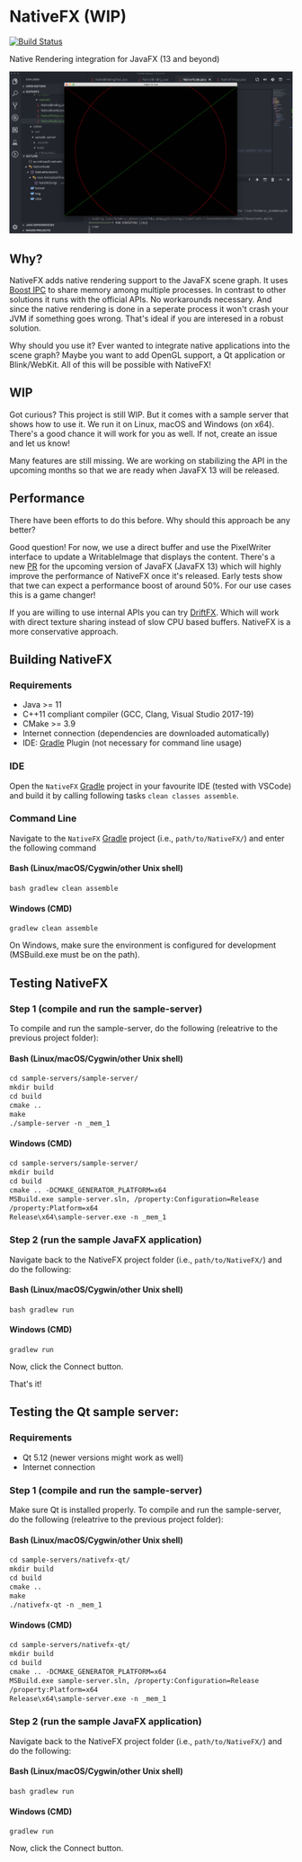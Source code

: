 # NativeFX (WIP)

[![Build Status](https://mihosoft.visualstudio.com/VRL/_apis/build/status/miho.NativeFX?branchName=master)](https://mihosoft.visualstudio.com/VRL/_build/latest?definitionId=8&branchName=master)

Native Rendering integration for JavaFX (13 and beyond)

<img src="resources/img/screenshot-macos.jpg">

## Why?
NativeFX adds native rendering support to the JavaFX scene graph. It uses [Boost IPC](https://www.boost.org/doc/libs/1_63_0/doc/html/interprocess.html) to share memory among multiple processes. In contrast to other solutions it runs with the official APIs. No workarounds necessary. And since the native rendering is done in a seperate process it won't crash your JVM if something goes wrong. That's ideal if you are interesed in a robust solution.

Why should you use it? Ever wanted to integrate native applications into the scene graph? Maybe you want to add OpenGL support, a Qt application or Blink/WebKit. All of this will be possible with NativeFX!

## WIP

Got curious? This project is still WIP. But it comes with a sample server that shows how to use it. We run it on Linux, macOS and Windows (on x64). There's a good chance it will work for you as well. If not, create an issue and let us know!

Many features are still missing. We are working on stabilizing the API in the upcoming months so that we are ready when JavaFX 13 will be released.

## Performance

There have been efforts to do this before. Why should this approach be any better? 

Good question! For now, we use a direct buffer and use the PixelWriter interface to update a WritableImage that displays the content. There's a new [PR](https://github.com/javafxports/openjdk-jfx/pull/472) for the upcoming version of JavaFX (JavaFX 13) which will highly improve the performance of NativeFX once it's released. Early tests show that twe can expect a performance boost of around 50%. For our use cases this is a game changer!

If you are willing to use internal APIs you can try [DriftFX](https://github.com/eclipse-efx/efxclipse-drift). Which will work with direct texture sharing instead of slow CPU based buffers. NativeFX is a more conservative approach.


## Building NativeFX

### Requirements

- Java >= 11
- C++11 compliant compiler (GCC, Clang, Visual Studio 2017-19)
- CMake >= 3.9
- Internet connection (dependencies are downloaded automatically)
- IDE: [Gradle](http://www.gradle.org/) Plugin (not necessary for command line usage)

### IDE

Open the `NativeFX` [Gradle](http://www.gradle.org/) project in your favourite IDE (tested with VSCode) and build it
by calling following tasks `clean classes assemble`.

### Command Line

Navigate to the `NativeFX` [Gradle](http://www.gradle.org/) project (i.e., `path/to/NativeFX/`) and enter the following command

#### Bash (Linux/macOS/Cygwin/other Unix shell)

    bash gradlew clean assemble
    
#### Windows (CMD)

    gradlew clean assemble

On Windows, make sure the environment is configured for development (MSBuild.exe must be on the path).

## Testing NativeFX

### Step 1 (compile and run the sample-server)

To compile and run the sample-server, do the following (releatrive to the previous project folder):

#### Bash (Linux/macOS/Cygwin/other Unix shell)

    cd sample-servers/sample-server/
    mkdir build
    cd build
    cmake ..
    make
    ./sample-server -n _mem_1
    
#### Windows (CMD)

    cd sample-servers/sample-server/
    mkdir build
    cd build
    cmake .. -DCMAKE_GENERATOR_PLATFORM=x64
    MSBuild.exe sample-server.sln, /property:Configuration=Release /property:Platform=x64
    Release\x64\sample-server.exe -n _mem_1

### Step 2 (run the sample JavaFX application)

Navigate back to the NativeFX project folder (i.e., `path/to/NativeFX/`) and do the following:


#### Bash (Linux/macOS/Cygwin/other Unix shell)

    bash gradlew run
    
#### Windows (CMD)

    gradlew run
    
Now, click the Connect button.    
    
That's it!

## Testing the Qt sample server:

### Requirements

- Qt 5.12 (newer versions might work as well)
- Internet connection

### Step 1 (compile and run the sample-server)

Make sure Qt is installed properly. To compile and run the sample-server, do the following (releatrive to the previous project folder):

#### Bash (Linux/macOS/Cygwin/other Unix shell)

    cd sample-servers/nativefx-qt/
    mkdir build
    cd build
    cmake ..
    make
    ./nativefx-qt -n _mem_1
    
#### Windows (CMD)

    cd sample-servers/nativefx-qt/
    mkdir build
    cd build
    cmake .. -DCMAKE_GENERATOR_PLATFORM=x64
    MSBuild.exe sample-server.sln, /property:Configuration=Release /property:Platform=x64
    Release\x64\sample-server.exe -n _mem_1
    
### Step 2 (run the sample JavaFX application)

Navigate back to the NativeFX project folder (i.e., `path/to/NativeFX/`) and do the following:

#### Bash (Linux/macOS/Cygwin/other Unix shell)

    bash gradlew run
    
#### Windows (CMD)

    gradlew run
    
Now, click the Connect button. 

